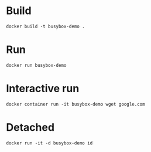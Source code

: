 # Build
```docker
docker build -t busybox-demo .
```

# Run
```docker
docker run busybox-demo
```
# Interactive run
```docker
docker container run -it busybox-demo wget google.com
```

# Detached
```docker
docker run -it -d busybox-demo id
```
